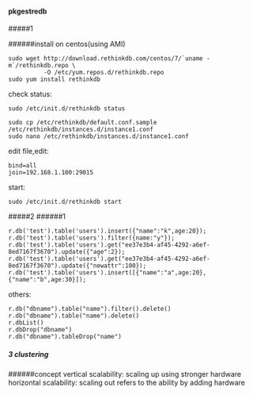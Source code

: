 #### pkgestredb
#####1

######install on centos(using AMI)
```
sudo wget http://download.rethinkdb.com/centos/7/`uname -m`/rethinkdb.repo \
          -O /etc/yum.repos.d/rethinkdb.repo
sudo yum install rethinkdb
```

check status:
```
sudo /etc/init.d/rethinkdb status
```
```
sudo cp /etc/rethinkdb/default.conf.sample /etc/rethinkdb/instances.d/instance1.conf
sudo nano /etc/rethinkdb/instances.d/instance1.conf
```


edit file,edit:
```
bind=all
join=192.168.1.100:29015
```

start:
```
sudo /etc/init.d/rethinkdb start
```

#####2
######1
```
r.db('test').table('users').insert({"name":"k",age:20});
r.db('test').table('users').filter({name:"y"});
r.db('test').table('users').get("ee37e3b4-af45-4292-a6ef-8ed7167f3670").update({"age":2});
r.db('test').table('users').get("ee37e3b4-af45-4292-a6ef-8ed7167f3670").update({"newattr":100});
r.db('test').table('users').insert([{"name":"a",age:20},{"name":"b",age:30}]);
```
others:
```
r.db("dbname").table("name").filter().delete()
r.db("dbname").table("name").delete()
r.dbList()
r.dbDrop("dbname")
r.db("dbname").tableDrop("name")
```
##### 3 clustering
######concept
vertical scalability: scaling up using stronger hardware
horizontal scalability: scaling out refers to the ability by adding hardware

